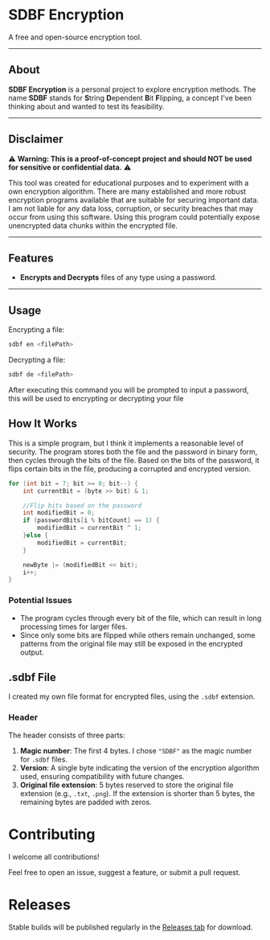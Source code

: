# SDBF Encryption

A free and open-source encryption tool.

---

## About

**SDBF Encryption** is a personal project to explore encryption methods. The name **SDBF** stands for **S**tring **D**ependent **B**it **F**lipping, a concept I've been thinking about and wanted to test its feasibility.

---

## Disclaimer

⚠️ **Warning: This is a proof-of-concept project and should NOT be used for sensitive or confidential data.** ⚠️

This tool was created for educational purposes and to experiment with a own encryption algorithm. There are many established and more robust encryption programs available that are suitable for securing important data. I am not liable for any data loss, corruption, or security breaches that may occur from using this software. Using this program could potentially expose unencrypted data chunks within the encrypted file.

---

## Features

* **Encrypts and Decrypts** files of any type using a password.

---

## Usage

Encrypting a file:
```bash
sdbf en <filePath>
```

Decrypting a file:
```bash
sdbf de <filePath>
```

After executing this command you will be prompted to input a password, this will be used to encrypting or decrypting your file

## How It Works

This is a simple program, but I think it implements a reasonable level of security. The program stores both the file and the password in binary form, then cycles through the bits of the file. Based on the bits of the password, it flips certain bits in the file, producing a corrupted and encrypted version.

```c
for (int bit = 7; bit >= 0; bit--) {
    int currentBit = (byte >> bit) & 1;

    //Flip bits based on the password
    int modifiedBit = 0;
    if (passwordBits[i % bitCount] == 1) {
        modifiedBit = currentBit ^ 1;
    }else {
        modifiedBit = currentBit;
    }

    newByte |= (modifiedBit << bit);
    i++;
}
```

### Potential Issues

* The program cycles through every bit of the file, which can result in long processing times for larger files.
* Since only some bits are flipped while others remain unchanged, some patterns from the original file may still be exposed in the encrypted output.

## .sdbf File

I created my own file format for encrypted files, using the `.sdbf` extension.

### Header

The header consists of three parts:

1. **Magic number**: The first 4 bytes. I chose `"SDBF"` as the magic number for `.sdbf` files.
2. **Version**: A single byte indicating the version of the encryption algorithm used, ensuring compatibility with future changes.
3. **Original file extension**: 5 bytes reserved to store the original file extension (e.g., `.txt`, `.png`). If the extension is shorter than 5 bytes, the remaining bytes are padded with zeros.

# Contributing

I welcome all contributions!

Feel free to open an issue, suggest a feature, or submit a pull request.

# Releases

Stable builds will be published regularly in the [Releases tab](https://github.com/Stoniye/SDBF-Encryption/releases) for download.